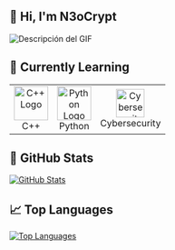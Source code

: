 ## 👋 Hi, I'm N3oCrypt
![Descripción del GIF](https://i.pinimg.com/originals/b1/81/0d/b1810d0bf4fbd370349d671a3f9389af.gif)

## 🚀 Currently Learning

<table>
  <tr>
    <td align="center">
      <img src="https://upload.wikimedia.org/wikipedia/commons/1/18/ISO_C%2B%2B_Logo.svg" width="60" alt="C++ Logo"/>
      <br/>C++
    </td>
    <td align="center">
      <img src="https://cdn.jsdelivr.net/gh/devicons/devicon/icons/python/python-original.svg" width="60" alt="Python Logo"/>
      <br/>Python
    </td>
    <td align="center">
      <img src="https://img.icons8.com/ios-filled/50/000000/hacker.png" width="50" alt="Cybersecurity"/>
      <br/>Cybersecurity
    </td>
  </tr>
</table>


## 🧮 GitHub Stats

[![GitHub Stats](https://github-readme-stats.vercel.app/api?username=N3oCrypt&show_icons=true&theme=dark&v=1)](https://github.com/N3oCrypt)

## 📈 Top Languages

[![Top Languages](https://github-readme-stats.vercel.app/api/top-langs/?username=N3oCrypt&layout=compact&theme=dark&v=1)](https://github.com/N3oCrypt)



